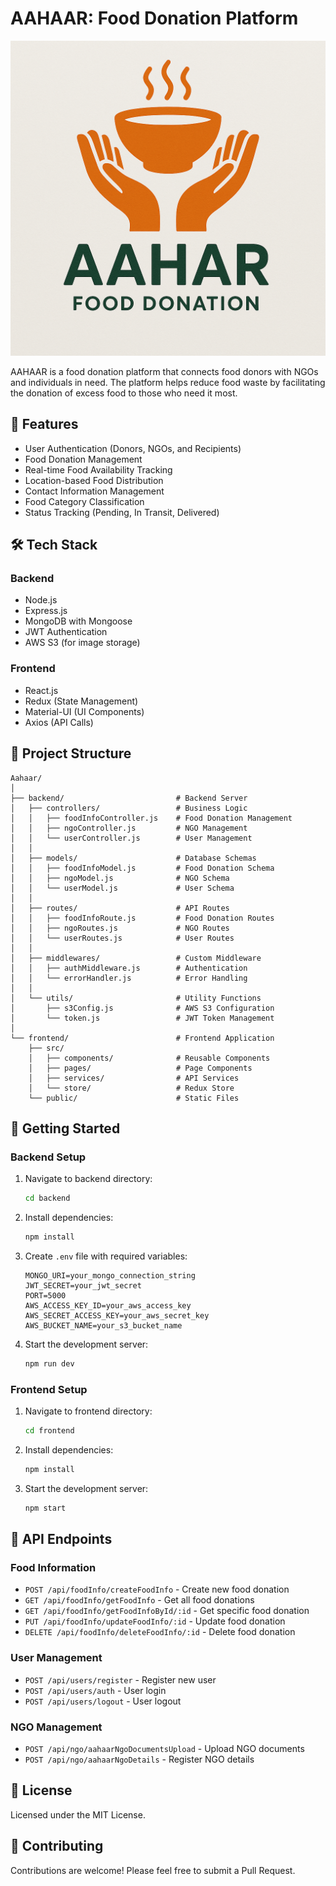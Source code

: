 # AAHAAR: Food Donation Platform

![LOGO](logo.png)

AAHAAR is a food donation platform that connects food donors with NGOs and individuals in need. The platform helps reduce food waste by facilitating the donation of excess food to those who need it most.

## 🚀 Features

- User Authentication (Donors, NGOs, and Recipients)
- Food Donation Management
- Real-time Food Availability Tracking
- Location-based Food Distribution
- Contact Information Management
- Food Category Classification
- Status Tracking (Pending, In Transit, Delivered)

## 🛠 Tech Stack

### Backend
- Node.js
- Express.js
- MongoDB with Mongoose
- JWT Authentication
- AWS S3 (for image storage)

### Frontend
- React.js
- Redux (State Management)
- Material-UI (UI Components)
- Axios (API Calls)

## 📁 Project Structure

```
Aahaar/
│
├── backend/                         # Backend Server
│   ├── controllers/                 # Business Logic
│   │   ├── foodInfoController.js    # Food Donation Management
│   │   ├── ngoController.js         # NGO Management
│   │   └── userController.js        # User Management
│   │
│   ├── models/                      # Database Schemas
│   │   ├── foodInfoModel.js         # Food Donation Schema
│   │   ├── ngoModel.js              # NGO Schema
│   │   └── userModel.js             # User Schema
│   │
│   ├── routes/                      # API Routes
│   │   ├── foodInfoRoute.js         # Food Donation Routes
│   │   ├── ngoRoutes.js             # NGO Routes
│   │   └── userRoutes.js            # User Routes
│   │
│   ├── middlewares/                 # Custom Middleware
│   │   ├── authMiddleware.js        # Authentication
│   │   └── errorHandler.js          # Error Handling
│   │
│   └── utils/                       # Utility Functions
│       ├── s3Config.js              # AWS S3 Configuration
│       └── token.js                 # JWT Token Management
│
└── frontend/                        # Frontend Application
    ├── src/
    │   ├── components/              # Reusable Components
    │   ├── pages/                   # Page Components
    │   ├── services/                # API Services
    │   └── store/                   # Redux Store
    └── public/                      # Static Files
```

## 🚀 Getting Started

### Backend Setup

1. Navigate to backend directory:
   ```bash
   cd backend
   ```

2. Install dependencies:
   ```bash
   npm install
   ```

3. Create `.env` file with required variables:
   ```
   MONGO_URI=your_mongo_connection_string
   JWT_SECRET=your_jwt_secret
   PORT=5000
   AWS_ACCESS_KEY_ID=your_aws_access_key
   AWS_SECRET_ACCESS_KEY=your_aws_secret_key
   AWS_BUCKET_NAME=your_s3_bucket_name
   ```

4. Start the development server:
   ```bash
   npm run dev
   ```

### Frontend Setup

1. Navigate to frontend directory:
   ```bash
   cd frontend
   ```

2. Install dependencies:
   ```bash
   npm install
   ```

3. Start the development server:
   ```bash
   npm start
   ```

## 📝 API Endpoints

### Food Information
- `POST /api/foodInfo/createFoodInfo` - Create new food donation
- `GET /api/foodInfo/getFoodInfo` - Get all food donations
- `GET /api/foodInfo/getFoodInfoById/:id` - Get specific food donation
- `PUT /api/foodInfo/updateFoodInfo/:id` - Update food donation
- `DELETE /api/foodInfo/deleteFoodInfo/:id` - Delete food donation

### User Management
- `POST /api/users/register` - Register new user
- `POST /api/users/auth` - User login
- `POST /api/users/logout` - User logout

### NGO Management
- `POST /api/ngo/aahaarNgoDocumentsUpload` - Upload NGO documents
- `POST /api/ngo/aahaarNgoDetails` - Register NGO details

## 📄 License

Licensed under the MIT License.

## 🤝 Contributing

Contributions are welcome! Please feel free to submit a Pull Request.